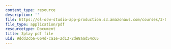 ```yaml
---
content_type: resource
description: ''
file: https://ol-ocw-studio-app-production.s3.amazonaws.com/courses/3-091sc-introduction-to-solid-state-chemistry-fall-2010/9ddd2cb6664dca1e2d132de8aad54c65_2eLeU6-0W7E.pdf
file_type: application/pdf
resourcetype: Document
title: 3play pdf file
uid: 9ddd2cb6-664d-ca1e-2d13-2de8aad54c65
---
```

